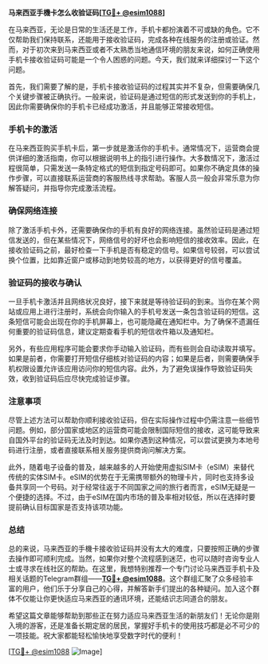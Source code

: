 **马来西亚手機卡怎么收验证码[[TG💪+ @esim1088](https://t.me/s/esim1088)]**

在马来西亚，无论是日常的生活还是工作，手机卡都扮演着不可或缺的角色。它不仅帮助我们保持联系，还能用于接收验证码，完成各种在线服务的注册或验证。然而，对于初次来到马来西亚或者不太熟悉当地通信环境的朋友来说，如何正确使用手机卡接收验证码可能是一个令人困惑的问题。今天，我们就来详细探讨一下这个问题。

首先，我们需要了解的是，手机卡接收验证码的过程其实并不复杂，但需要确保几个关键步骤被正确执行。一般来说，验证码是通过短信的形式发送到你的手机上，因此你需要确保你的手机卡已经成功激活，并且能够正常接收短信。

### 手机卡的激活

在马来西亚购买手机卡后，第一步就是激活你的手机卡。通常情况下，运营商会提供详细的激活指南，你可以根据说明书上的指引进行操作。大多数情况下，激活过程很简单，只需发送一条特定格式的短信到指定号码即可。如果你不确定具体的操作步骤，可以直接联系运营商的客服热线寻求帮助。客服人员一般会非常乐意为你解答疑问，并指导你完成激活流程。

### 确保网络连接

除了激活手机卡外，还需要确保你的手机有良好的网络连接。虽然验证码是通过短信发送的，但在某些情况下，网络信号的好坏也会影响短信的接收效率。因此，在接收验证码之前，最好检查一下手机是否有稳定的信号。如果信号较弱，可以尝试换个位置，比如靠近窗户或移动到地势较高的地方，以获得更好的信号覆盖。

### 验证码的接收与确认

一旦手机卡激活并且网络状况良好，接下来就是等待验证码的到来。当你在某个网站或应用上进行注册时，系统会向你输入的手机号发送一条包含验证码的短信。这条短信可能会出现在你的手机屏幕上，也可能隐藏在通知栏中。为了确保不遗漏任何重要的验证码信息，建议定期查看手机的短信收件箱以及通知栏。

另外，有些应用程序可能会要求你手动输入验证码，而有些则会自动读取并填写。如果是前者，你需要打开短信仔细核对验证码的内容；如果是后者，则需要确保手机权限设置允许该应用访问你的短信内容。此外，为了避免误操作导致验证码失效，收到验证码后应尽快完成验证步骤。

### 注意事项

尽管上述方法可以帮助你顺利接收验证码，但在实际操作过程中仍需注意一些细节问题。例如，部分国家或地区的运营商可能会限制国际短信的接收，这可能导致来自国外平台的验证码无法及时到达。如果你遇到这种情况，可以尝试更换为本地号码进行注册，或者直接联系相关服务提供商询问解决方案。

此外，随着电子设备的普及，越来越多的人开始使用虚拟SIM卡（eSIM）来替代传统的实体SIM卡。eSIM的优势在于无需携带额外的物理卡片，同时也支持多设备共享同一个号码。对于经常往返于不同国家之间的旅行者而言，eSIM无疑是一个便捷的选择。不过，由于eSIM在国内市场的普及率相对较低，所以在选择时要提前确认目标国家是否支持该项功能。

### 总结

总的来说，马来西亚的手機卡接收验证码并没有太大的难度，只要按照正确的步骤去操作即可顺利完成。当然，如果你对整个流程感到迷茫，也可以随时咨询专业人士或寻求在线社区的帮助。在这里，我想特别推荐一个专门讨论马来西亚手机卡及相关话题的Telegram群组——**[TG💪+ @esim1088](https://t.me/s/esim1088)**。这个群组汇聚了众多经验丰富的用户，他们乐于分享自己的心得，并解答新手们提出的各种疑问。加入这个群体不仅能让你更快适应马来西亚的通讯环境，还能结识志同道合的朋友。

希望这篇文章能够帮助到那些正在努力适应马来西亚生活的新朋友们！无论你是刚入境的游客，还是准备长期定居的居民，掌握好手机卡的使用技巧都是必不可少的一项技能。祝大家都能轻松愉快地享受数字时代的便利！

[[TG💪+ @esim1088](https://t.me/s/esim1088) ![Image](https://i.postimg.cc/4NQfJmqS/Snipaste-2025-05-13-00-14-12.png)]